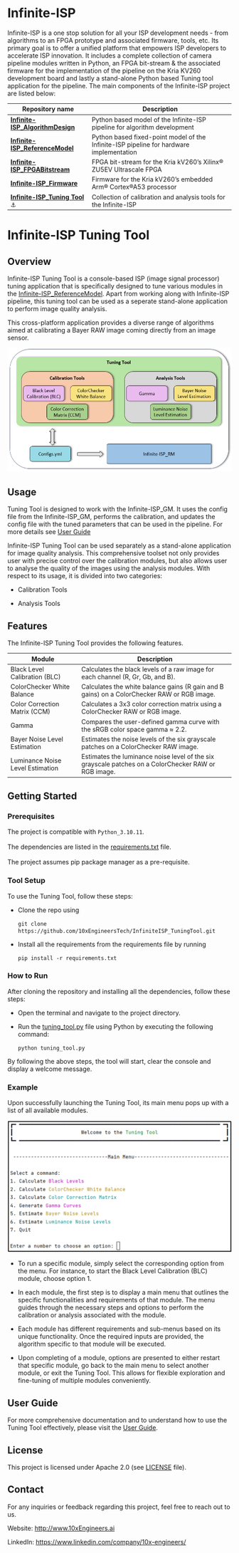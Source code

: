 # Infinite-ISP
Infinite-ISP is a one stop solution for all your ISP development needs - from algorithms to an FPGA prototype and associated firmware, tools, etc. Its primary goal is to offer a unified platform that empowers ISP developers to accelerate ISP innovation. It includes a complete collection of camera pipeline modules written in Python, an FPGA bit-stream & the associated firmware for the implementation of the pipeline on the Kria KV260 development board and lastly a stand-alone Python based Tuning tool application for the pipeline.  The main components of the Infinite-ISP project are listed below:

| Repository name        | Description      | 
| -------------  | ------------- |
| **[Infinite-ISP_AlgorithmDesign](https://github.com/xx-isp/infinite-isp)**                        | Python based model of the Infinite-ISP pipeline for algorithm development |
| **[Infinite-ISP_ReferenceModel](https://github.com/10xEngineersTech/Infinite-ISP_ReferenceModel)**                         | Python based fixed-point model of the Infinite-ISP pipeline for hardware implementation |
| **[Infinite-ISP_FPGABitstream](https://github.com/10xEngineersTech/Infinite-ISP_FPGABitstream)**                                      | FPGA bit-stream for the  Kria kV260’s Xilinx® ZU5EV Ultrascale FPGA|
| **[Infinite-ISP_Firmware](https://github.com/10xEngineersTech/Infinite-ISP_Firmware)**                                      | Firmware for the Kria kV260’s embedded Arm® Cortex®A53 processor|
| **[Infinite-ISP_Tuning Tool](https://github.com/10xEngineersTech/Infinite-ISP_TuningTool)** :anchor:                             | Collection of calibration and analysis tools for the Infinite-ISP |

# Infinite-ISP Tuning Tool
## Overview

Infinite-ISP Tuning Tool is a console-based ISP (image signal processor) tuning application that is specifically designed to tune various modules in the [Infinite-ISP_ReferenceModel](https://github.com/10xEngineersTech/Infinite-ISP_ReferenceModel). Apart from working along with Infinite-ISP pipeline, this tuning tool can be used as a seperate stand-alone application to perform image quality analysis.

This cross-platform application provides a diverse range of algorithms aimed at calibrating a Bayer RAW image coming directly from an image sensor.


![](docs/assets/Tuning_Tool_Block_Diagram.png)


## Usage

Tuning Tool is designed to work with the Infinite-ISP_GM. It uses the config file from the Infinite-ISP_GM, performs the calibration, and updates the config file with the tuned parameters that can be used in the pipeline. For more details see [User Guide](https://github.com/10xEngineersTech/InfiniteISP_TuningTool#user-guide)

Infinite-ISP Tuning Tool can be used separately as a stand-alone application for image quality analysis. This comprehensive toolset not only provides user with precise control over the calibration modules, but also allows user to analyse the quality of the images using the analysis modules. With respect to its usage, it is divided into two categories:

- Calibration Tools

- Analysis Tools

## Features
The Infinite-ISP Tuning Tool provides the following features.

| Module             | Description                                                               |
| ----------------- | ------------------------------------------------------------------ |
| Black Level Calibration (BLC) | Calculates the black levels of a raw image for each channel (R, Gr, Gb, and B). 
| ColorChecker White Balance | Calculates the white balance gains (R gain and B gains) on a ColorChecker RAW or RGB image.|
| Color Correction Matrix (CCM) | Calculates a 3x3 color correction matrix using a ColorChecker RAW or RGB image.|
| Gamma | Compares the user-defined gamma curve with the sRGB color space gamma ≈ 2.2.| 
| Bayer Noise Level Estimation | Estimates the noise levels of the six grayscale patches on a ColorChecker RAW image.|
| Luminance Noise Level Estimation | Estimates the luminance noise level of the six grayscale patches on a ColorChecker RAW or RGB image.| 



## Getting Started

### Prerequisites
The project is compatible with `Python_3.10.11`. <br>
<br>The dependencies are listed in the [requirements.txt](https://github.com/10xEngineersTech/InfiniteISP_TuningTool/blob/master/requirements.txt) file. <br>
<br>The project assumes pip package manager as a pre-requisite. <br>
### Tool Setup 
To use the Tuning Tool, follow these steps:
-  Clone the repo using 
    ```shell
    git clone https://github.com/10xEngineersTech/InfiniteISP_TuningTool.git
    ```

-  Install all the requirements from the requirements file by running
    ```shell
    pip install -r requirements.txt
    ```


### How to  Run
After cloning the repository and installing all the dependencies, follow these steps:

- Open the terminal and navigate to the project directory.

- Run the [tuning_tool.py](https://github.com/10xEngineersTech/InfiniteISP_TuningTool/blob/qa_improvements_ss/tuning_tool.py) file using Python by executing the following command:
    ```shell
    python tuning_tool.py
    ```
    
By following the above steps, the tool will start, clear the console and display a welcome message.
### Example
Upon successfully launching the Tuning Tool, its main menu pops up with a list of all available modules.

![](docs/assets/Tuning_Tool_Main_Menu.png)

- To run a specific module, simply select the corresponding option from the menu. For instance, to start the Black Level Calibration (BLC) module, choose option 1.

- In each module, the first step is to display a main menu that outlines the specific functionalities and requirements of that module. The menu guides through the necessary steps and options to perform the calibration or analysis associated with the module.

- Each module has different requirements and sub-menus based on its unique functionality. Once the required inputs are provided, the algorithm specific to that module will be executed.

 - Upon completing of a module, options are presented to either restart that specific module, go back to the main menu to select another module, or exit the Tuning Tool. This allows for flexible exploration and fine-tuning of multiple modules conveniently.


## User Guide
For more comprehensive documentation and to understand how to use the Tuning Tool effectively, please visit the [User Guide](https://github.com/10xEngineersTech/InfiniteISP_TuningTool/blob/669c15c12dd47bc2445c71c93d2e1aa1b66482c1/docs/Tuning%20Tool%20User%20Guide.pdf). 

## License
This project is licensed under Apache 2.0 (see [LICENSE](https://github.com/10xEngineersTech/InfiniteISP_TuningTool/blob/documentation_updates/LICENSE.txt) file).


## Contact
For any inquiries or feedback regarding this project, feel free to reach out to us.


Website: http://www.10xEngineers.ai

LinkedIn: https://www.linkedin.com/company/10x-engineers/
 
